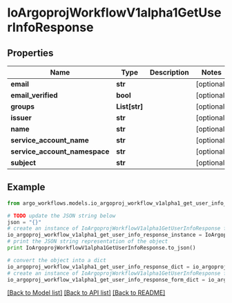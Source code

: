 # IoArgoprojWorkflowV1alpha1GetUserInfoResponse


## Properties

Name | Type | Description | Notes
------------ | ------------- | ------------- | -------------
**email** | **str** |  | [optional] 
**email_verified** | **bool** |  | [optional] 
**groups** | **List[str]** |  | [optional] 
**issuer** | **str** |  | [optional] 
**name** | **str** |  | [optional] 
**service_account_name** | **str** |  | [optional] 
**service_account_namespace** | **str** |  | [optional] 
**subject** | **str** |  | [optional] 

## Example

```python
from argo_workflows.models.io_argoproj_workflow_v1alpha1_get_user_info_response import IoArgoprojWorkflowV1alpha1GetUserInfoResponse

# TODO update the JSON string below
json = "{}"
# create an instance of IoArgoprojWorkflowV1alpha1GetUserInfoResponse from a JSON string
io_argoproj_workflow_v1alpha1_get_user_info_response_instance = IoArgoprojWorkflowV1alpha1GetUserInfoResponse.from_json(json)
# print the JSON string representation of the object
print IoArgoprojWorkflowV1alpha1GetUserInfoResponse.to_json()

# convert the object into a dict
io_argoproj_workflow_v1alpha1_get_user_info_response_dict = io_argoproj_workflow_v1alpha1_get_user_info_response_instance.to_dict()
# create an instance of IoArgoprojWorkflowV1alpha1GetUserInfoResponse from a dict
io_argoproj_workflow_v1alpha1_get_user_info_response_form_dict = io_argoproj_workflow_v1alpha1_get_user_info_response.from_dict(io_argoproj_workflow_v1alpha1_get_user_info_response_dict)
```
[[Back to Model list]](../README.md#documentation-for-models) [[Back to API list]](../README.md#documentation-for-api-endpoints) [[Back to README]](../README.md)


